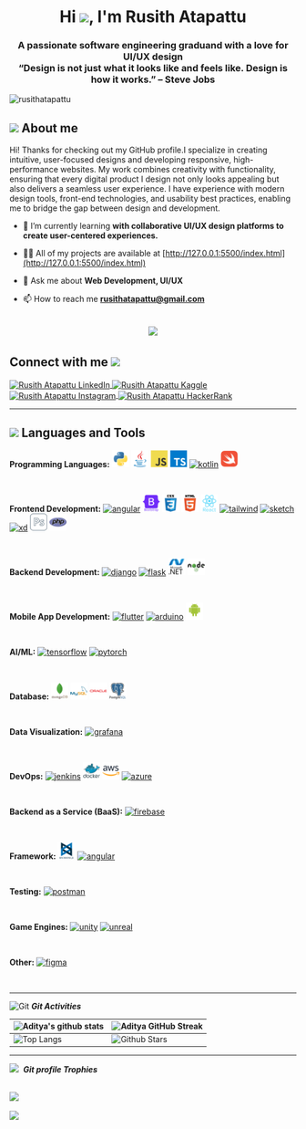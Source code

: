 <h1 align="center">Hi <img src="https://media.giphy.com/media/hvRJCLFzcasrR4ia7z/giphy.gif" width="35">, I'm Rusith Atapattu </h1>
<h3 align="center">
  A passionate software engineering graduand with a love for UI/UX design <br>
  “Design is not just what it looks like and feels like. Design is how it works.” – Steve Jobs
</h3>


<p align="left"> <img src="https://komarev.com/ghpvc/?username=rusithatapattu&label=Profile%20views&color=0e75b6&style=flat" alt="rusithatapattu" /> </p>

## <picture><img src = "https://github.com/7oSkaaa/7oSkaaa/blob/main/Images/about_me.gif?raw=true" width = 50px></picture> About me

Hi! Thanks for checking out my GitHub profile.I specialize in creating intuitive, user-focused designs and developing responsive, high-performance websites. My work combines creativity with functionality, ensuring that every digital product I design not only looks appealing but also delivers a seamless user experience. I have experience with modern design tools, front-end technologies, and usability best practices, enabling me to bridge the gap between design and development.


- 🌱 I’m currently learning **with collaborative UI/UX design platforms to create user-centered experiences.**

- 👨‍💻 All of my projects are available at [http://127.0.0.1:5500/index.html](http://127.0.0.1:5500/index.html)

- 💬 Ask me about **Web Development, UI/UX**

- 📫 How to reach me **rusithatapattu@gmail.com**

<h2 align="center">
  <img src="https://media0.giphy.com/media/KDDpcKigbfFpnejZs6/giphy.gif?cid=ecf05e47oy6f4zjs8g1qoiystc56cu7r9tb8a1fe76e05oty&rid=giphy.gif" width="100px">
</h2>


<h2> Connect with me <img src='https://raw.githubusercontent.com/ShahriarShafin/ShahriarShafin/main/Assets/handshake.gif' width="100px"> </h2>
<p align="left">
  <a href="https://www.linkedin.com/in/rusith-atapattu" target="blank">
    <img align="center" src="https://raw.githubusercontent.com/rahuldkjain/github-profile-readme-generator/master/src/images/icons/Social/linked-in-alt.svg" alt="Rusith Atapattu LinkedIn" height="30" width="40" />
  </a>
  <a href="https://www.kaggle.com/rusithatapattu" target="blank">
    <img align="center" src="https://raw.githubusercontent.com/rahuldkjain/github-profile-readme-generator/master/src/images/icons/Social/kaggle.svg" alt="Rusith Atapattu Kaggle" height="30" width="40" />
  </a>
  <a href="https://www.instagram.com/____.rusith.____" target="blank">
    <img align="center" src="https://raw.githubusercontent.com/rahuldkjain/github-profile-readme-generator/master/src/images/icons/Social/instagram.svg" alt="Rusith Atapattu Instagram" height="30" width="40" />
  </a>
  <a href="https://www.hackerrank.com/profile/rusithatapattu" target="blank">
    <img align="center" src="https://raw.githubusercontent.com/rahuldkjain/github-profile-readme-generator/master/src/images/icons/Social/hackerrank.svg" alt="Rusith Atapattu HackerRank" height="30" width="40" />
  </a>
</p>


---

<h2><img src="https://media.giphy.com/media/iY8CRBdQXODJSCERIr/giphy.gif" width="30px">&nbsp;Languages and Tools</h2>

<p align="left">
  <strong>Programming Languages:</strong>
  <a href="https://www.python.org" target="_blank" rel="noreferrer"><img src="https://raw.githubusercontent.com/devicons/devicon/master/icons/python/python-original.svg" alt="python" width="30" height="30"/></a>
  <a href="https://www.java.com" target="_blank" rel="noreferrer"><img src="https://raw.githubusercontent.com/devicons/devicon/master/icons/java/java-original.svg" alt="java" width="30" height="30"/></a>
  <a href="https://developer.mozilla.org/en-US/docs/Web/JavaScript" target="_blank" rel="noreferrer"><img src="https://raw.githubusercontent.com/devicons/devicon/master/icons/javascript/javascript-original.svg" alt="javascript" width="30" height="30"/></a>
  <a href="https://www.typescriptlang.org/" target="_blank" rel="noreferrer"><img src="https://raw.githubusercontent.com/devicons/devicon/master/icons/typescript/typescript-original.svg" alt="typescript" width="30" height="30"/></a>
  <a href="https://kotlinlang.org" target="_blank" rel="noreferrer"><img src="https://www.vectorlogo.zone/logos/kotlinlang/kotlinlang-icon.svg" alt="kotlin" width="30" height="30"/></a>
  <a href="https://developer.apple.com/swift/" target="_blank" rel="noreferrer"><img src="https://raw.githubusercontent.com/devicons/devicon/master/icons/swift/swift-original.svg" alt="swift" width="30" height="30"/></a>
</p>
<br>

<p align="left">
  <strong>Frontend Development:</strong>
  <a href="https://angular.io" target="_blank" rel="noreferrer"><img src="https://angular.io/assets/images/logos/angular/angular.svg" alt="angular" width="30" height="30"/></a>
  <a href="https://getbootstrap.com" target="_blank" rel="noreferrer"><img src="https://raw.githubusercontent.com/devicons/devicon/master/icons/bootstrap/bootstrap-plain-wordmark.svg" alt="bootstrap" width="30" height="30"/></a>
  <a href="https://www.w3schools.com/css/" target="_blank" rel="noreferrer"><img src="https://raw.githubusercontent.com/devicons/devicon/master/icons/css3/css3-original-wordmark.svg" alt="css3" width="30" height="30"/></a>
  <a href="https://www.w3.org/html/" target="_blank" rel="noreferrer"><img src="https://raw.githubusercontent.com/devicons/devicon/master/icons/html5/html5-original-wordmark.svg" alt="html5" width="30" height="30"/></a>
  <a href="https://reactjs.org/" target="_blank" rel="noreferrer"><img src="https://raw.githubusercontent.com/devicons/devicon/master/icons/react/react-original-wordmark.svg" alt="react" width="30" height="30"/></a>
  <a href="https://tailwindcss.com/" target="_blank" rel="noreferrer"><img src="https://www.vectorlogo.zone/logos/tailwindcss/tailwindcss-icon.svg" alt="tailwind" width="30" height="30"/></a>
  <a href="https://www.sketch.com/" target="_blank" rel="noreferrer"><img src="https://www.vectorlogo.zone/logos/sketchapp/sketchapp-icon.svg" alt="sketch" width="30" height="30"/></a>
  <a href="https://www.adobe.com/products/xd.html" target="_blank" rel="noreferrer"><img src="https://cdn.worldvectorlogo.com/logos/adobe-xd.svg" alt="xd" width="30" height="30"/></a>
  <a href="https://www.photoshop.com/en" target="_blank" rel="noreferrer"><img src="https://raw.githubusercontent.com/devicons/devicon/master/icons/photoshop/photoshop-line.svg" alt="photoshop" width="30" height="30"/></a>
  <a href="https://www.php.net" target="_blank" rel="noreferrer"><img src="https://raw.githubusercontent.com/devicons/devicon/master/icons/php/php-original.svg" alt="php" width="30" height="30"/></a>
</p>
<br>

<p align="left">
  <strong>Backend Development:</strong>
  <a href="https://www.djangoproject.com/" target="_blank" rel="noreferrer"><img src="https://cdn.worldvectorlogo.com/logos/django.svg" alt="django" width="30" height="30"/></a>
  <a href="https://flask.palletsprojects.com/" target="_blank" rel="noreferrer"><img src="https://www.vectorlogo.zone/logos/pocoo_flask/pocoo_flask-icon.svg" alt="flask" width="30" height="30"/></a>
  <a href="https://dotnet.microsoft.com/" target="_blank" rel="noreferrer"><img src="https://raw.githubusercontent.com/devicons/devicon/master/icons/dot-net/dot-net-original-wordmark.svg" alt="dotnet" width="30" height="30"/></a>
  <a href="https://nodejs.org" target="_blank" rel="noreferrer"><img src="https://raw.githubusercontent.com/devicons/devicon/master/icons/nodejs/nodejs-original-wordmark.svg" alt="nodejs" width="30" height="30"/></a>
</p>
<br>

<p align="left">
  <strong>Mobile App Development:</strong>
  <a href="https://flutter.dev" target="_blank" rel="noreferrer"><img src="https://www.vectorlogo.zone/logos/flutterio/flutterio-icon.svg" alt="flutter" width="30" height="30"/></a>
  <a href="https://www.arduino.cc/" target="_blank" rel="noreferrer"><img src="https://cdn.worldvectorlogo.com/logos/arduino-1.svg" alt="arduino" width="30" height="30"/></a>
  <a href="https://developer.android.com" target="_blank" rel="noreferrer"><img src="https://raw.githubusercontent.com/devicons/devicon/master/icons/android/android-original-wordmark.svg" alt="android" width="30" height="30"/></a>
</p>
<br>

<p align="left">
  <strong>AI/ML:</strong>
  <a href="https://www.tensorflow.org" target="_blank" rel="noreferrer"><img src="https://www.vectorlogo.zone/logos/tensorflow/tensorflow-icon.svg" alt="tensorflow" width="30" height="30"/></a>
  <a href="https://pytorch.org/" target="_blank" rel="noreferrer"><img src="https://www.vectorlogo.zone/logos/pytorch/pytorch-icon.svg" alt="pytorch" width="30" height="30"/></a>
</p>
<br>

<p align="left">
  <strong>Database:</strong>
  <a href="https://www.mongodb.com/" target="_blank" rel="noreferrer"><img src="https://raw.githubusercontent.com/devicons/devicon/master/icons/mongodb/mongodb-original-wordmark.svg" alt="mongodb" width="30" height="30"/></a>
  <a href="https://www.mysql.com/" target="_blank" rel="noreferrer"><img src="https://raw.githubusercontent.com/devicons/devicon/master/icons/mysql/mysql-original-wordmark.svg" alt="mysql" width="30" height="30"/></a>
  <a href="https://www.oracle.com/" target="_blank" rel="noreferrer"><img src="https://raw.githubusercontent.com/devicons/devicon/master/icons/oracle/oracle-original.svg" alt="oracle" width="30" height="30"/></a>
  <a href="https://www.postgresql.org" target="_blank" rel="noreferrer"><img src="https://raw.githubusercontent.com/devicons/devicon/master/icons/postgresql/postgresql-original-wordmark.svg" alt="postgresql" width="30" height="30"/></a>
</p>
<br>

<p align="left">
  <strong>Data Visualization:</strong>
  <a href="https://grafana.com" target="_blank" rel="noreferrer"><img src="https://www.vectorlogo.zone/logos/grafana/grafana-icon.svg" alt="grafana" width="30" height="30"/></a>
</p>
<br>

<p align="left">
  <strong>DevOps:</strong>
  <a href="https://www.jenkins.io" target="_blank" rel="noreferrer"><img src="https://www.vectorlogo.zone/logos/jenkins/jenkins-icon.svg" alt="jenkins" width="30" height="30"/></a>
  <a href="https://www.docker.com/" target="_blank" rel="noreferrer"><img src="https://raw.githubusercontent.com/devicons/devicon/master/icons/docker/docker-original-wordmark.svg" alt="docker" width="30" height="30"/></a>
  <a href="https://aws.amazon.com" target="_blank" rel="noreferrer"><img src="https://raw.githubusercontent.com/devicons/devicon/master/icons/amazonwebservices/amazonwebservices-original-wordmark.svg" alt="aws" width="30" height="30"/></a>
  <a href="https://azure.microsoft.com/en-in/" target="_blank" rel="noreferrer"><img src="https://www.vectorlogo.zone/logos/microsoft_azure/microsoft_azure-icon.svg" alt="azure" width="30" height="30"/></a>
</p>
<br>

<p align="left">
  <strong>Backend as a Service (BaaS):</strong>
  <a href="https://firebase.google.com/" target="_blank" rel="noreferrer"><img src="https://www.vectorlogo.zone/logos/firebase/firebase-icon.svg" alt="firebase" width="30" height="30"/></a>
</p>
<br>

<p align="left">
  <strong>Framework:</strong>
  <a href="https://backbonejs.org" target="_blank" rel="noreferrer"><img src="https://raw.githubusercontent.com/devicons/devicon/master/icons/backbonejs/backbonejs-original-wordmark.svg" alt="backbonejs" width="30" height="30"/></a>
  <a href="https://angular.io" target="_blank" rel="noreferrer"><img src="https://angular.io/assets/images/logos/angular/angular.svg" alt="angular" width="30" height="30"/></a>
</p>
<br>

<p align="left">
  <strong>Testing:</strong>
  <a href="https://www.vectorlogo.zone/logos/getpostman/getpostman-icon.svg" target="_blank" rel="noreferrer"><img src="https://www.vectorlogo.zone/logos/getpostman/getpostman-icon.svg" alt="postman" width="30" height="30"/></a>
</p>
<br>

<p align="left">
  <strong>Game Engines:</strong>
  <a href="https://unity.com/" target="_blank" rel="noreferrer"><img src="https://www.vectorlogo.zone/logos/unity3d/unity3d-icon.svg" alt="unity" width="30" height="30"/></a>
  <a href="https://unrealengine.com/" target="_blank" rel="noreferrer"><img src="https://raw.githubusercontent.com/kenangundogan/fontisto/036b7eca71aab1bef8e6a0518f7329f13ed62f6b/icons/svg/brand/unreal-engine.svg" alt="unreal" width="30" height="30"/></a>
</p>
<br>

<p align="left">
  <strong>Other:</strong>
  <a href="https://www.figma.com/" target="_blank" rel="noreferrer"><img src="https://www.vectorlogo.zone/logos/figma/figma-icon.svg" alt="figma" width="30" height="30"/></a>
</p>
<br>



---

 <img src="https://media.giphy.com/media/W5eoZHPpUx9sapR0eu/giphy.gif" width="30px" alt="Git"/>&nbsp;<i><b>Git Activities</b></i></p>

| ![Aditya's github stats](https://github-readme-stats.vercel.app/api?username=RusithAtapattu&show_icons=true&theme=tokyonight) | ![Aditya GitHub Streak](https://github-readme-streak-stats.herokuapp.com/?user=RusithAtapattu&theme=tokyonight) |
| --- | --- |
| ![Top Langs](https://github-readme-stats.vercel.app/api/top-langs/?username=RusithAtapattu&theme=tokyonight) | ![Github Stars](https://github-readme-stats.vercel.app/api?username=RusithAtapattu&show_icons=true&locale=en&count_private=true&hide_rank=true&custom_title=My%20GitHub%20Stats&disable_animations=true&theme=tokyonight) |

---

<p align="left">
  <img src="https://media.giphy.com/media/QaMcXSekUWx7aogAUr/giphy.gif" width="30" />&nbsp;
  <b><i>Git profile Trophies</i></b>
</p><br>

<img src="https://github-profile-trophy.vercel.app/?username=RusithAtapattu&theme=juicyfresh&no-bg=true" />

<a href="https://www.youtube.com/watch?v=dQw4w9WgXcQ"><img src="https://user-images.githubusercontent.com/73097560/115834477-dbab4500-a447-11eb-908a-139a6edaec5c.gif"></a>
